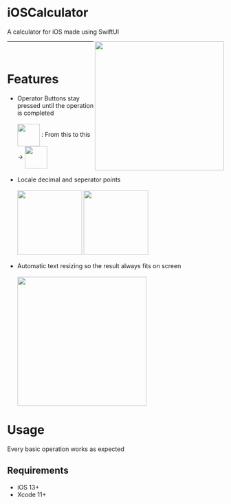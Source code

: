 # iOSCalculator
A calculator for iOS made using SwiftUI

<img align="right" src="https://user-images.githubusercontent.com/70406237/91624737-92831e00-e9aa-11ea-9689-c50d58827d0a.png" width="300" />

___
<br>

# Features
<ul>
  <li>Operator Buttons stay pressed until the operation is completed</li>
  <br>
  <im>
        <img align="center" width="52" src="https://user-images.githubusercontent.com/70406237/91623312-a414f780-e9a3-11ea-9dbe-bee43c897c7d.png">
        : From this to this ->
        <img align="center" width="52" src="https://user-images.githubusercontent.com/70406237/91623314-a5462480-e9a3-11ea-9b7a-86e3ca59409b.png">
  </im>
  <br><br>
  <li>Locale decimal and seperator points</li>
  <br>
  <im>


  <img align="center" width="150" src="https://user-images.githubusercontent.com/70406237/91623534-81cfa980-e9a4-11ea-98b4-d856b96d82b0.png">

  <img align="center" width="150" src="https://user-images.githubusercontent.com/70406237/91623537-8300d680-e9a4-11ea-980b-302055e8acc8.png">

  
  </im>
  <br><br>
  <li>Automatic text resizing so the result always fits on screen</li>
  <br>
  <img align="center" width="300" src="https://user-images.githubusercontent.com/70406237/91624082-ff94b480-e9a6-11ea-93e6-258b5d9d0a05.gif">
</ul>

# Usage
Every basic operation works as expected

## Requirements

* iOS 13+
* Xcode 11+
